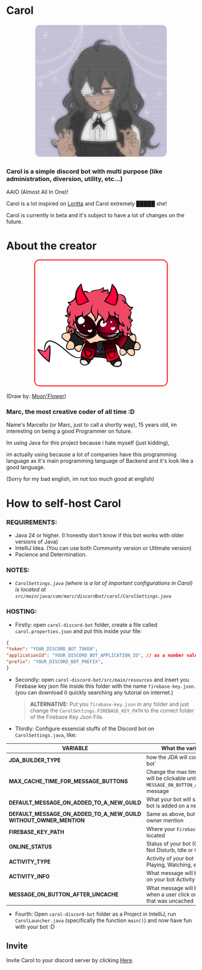# Carol

<p align="center">
  <img src="https://github.com/MarcelloDev6001/CarolBot/blob/main/avatar.png" 
       alt="logo"
       style="border-radius: 15px; border: 3px solid #ffffffff;"
       width="350" />
</p>

### Carol is a simple discord bot with multi purpose (like administration, diversion, utility, etc...)

AAIO (Almost All In One)!

Carol is a lot inspired on [Loritta](https://github.com/LorittaBot/Loritta) and Carol extremely █████ she!

Carol is currently in beta and it's subject to have a lot of changes on the future.



# About the creator

<p align="center">
  <img src="https://github.com/MarcelloDev6001/CarolBot/blob/main/marc-avatar.png" 
       alt="logo"
       style="border-radius: 15px; border: 3px solid #ff3939ff;"
       width="350" />
</p>

(Draw by: [Moon'Flower](https://www.youtube.com/@themoonflowy))

### Marc, the most creative coder of all time :D

Name's Marcello (or Marc, just to call a shortly way), 15 years old, im interesting on being a good Programmer on future.

Im using Java for this project because i hate myself (just kidding),

im actually using because a lot of companies have this programming language as it's main programming language of Backend and it's look like a good language.

(Sorry for my bad english, im not too much good at english)

# How to self-host Carol

### REQUIREMENTS:
- Java 24 or higher. (I honestly don't know if this bot works with older versions of Java)
- IntelliJ Idea. (You can use both Community version or Ultimate version)
- Pacience and Determination.

### NOTES:
- *`CarolSettings.java` (where is a lot of important configurations in Carol) is located at `src/main/java/com/marc/discordbot/carol/CarolSettings.java`*

### HOSTING:
- Firstly:
open `carol-discord-bot` folder, create a file called `carol.properties.json` and put this inside your file:

```json
{
"token": "YOUR_DISCORD_BOT_TOKEN",
"applicationId": "YOUR_DISCORD_BOT_APPLICATION_ID", // as a number value
"prefix": "YOUR_DISCORD_BOT_PREFIX",
}
```

- Secondly:
open `carol-discord-bot/src/main/resources` and insert you Firebase key json file inside this folder with the name `firebase-key.json`. (you can download it quickly searching any tutorial on internet.)
  > **ALTERNATIVE:** Put you `firebase-key.json` in any folder and just change the `CarolSettings.FIREBASE_KEY_PATH` to the correct folder of the Firebase Key Json File.

- Thirdly:
Configure essencial stuffs of the Discord bot on `CarolSettings.java`, like:

| VARIABLE                                         | What the variable do                                                                                       | Can modify       |
|--------------------------------------------------|-------------------------------------------------------------------------------------------------------------|------------------|
| **JDA_BUILDER_TYPE**                             | how the JDA will construct your bot`                                                                      | ✅ true          |
| **MAX_CACHE_TIME_FOR_MESSAGE_BUTTONS**           | Change the max time a button will be clickable until appears the `MESSAGE_ON_BUTTON_AFTER_UNCACHE` message  | ✅ true          |
| **DEFAULT_MESSAGE_ON_ADDED_TO_A_NEW_GUILD**      | What your bot will say when your bot is added on a new guild                                                 | ✅ true          |
| **DEFAULT_MESSAGE_ON_ADDED_TO_A_NEW_GUILD WITHOUT_OWNER_MENTION** | Same as above, but without owner mention                                                    | ✅ true          |
| **FIREBASE_KEY_PATH**                            | Where your `FirebaseKey.json` is located                                                                     | ⚠️ not recommended |
| **ONLINE_STATUS**                                | Status of your bot (Online, Do Not Disturb, Idle or Offline)                                                 | ✅ true          |
| **ACTIVITY_TYPE**                                | Activity of your bot (Listening, Playing, Watching, etc)                                                     | ✅ true          |
| **ACTIVITY_INFO**                                | What message will be displayed on your bot Activity                                                          | ✅ true          |
| **MESSAGE_ON_BUTTON_AFTER_UNCACHE**              | What message will be displayed when a user click on a button that was uncached                               | ✅ true          |

- Fourth:
Open `carol-discord-bot` folder as a Project in IntelliJ, run `CarolLauncher.java` (specifically the function `main()`) and now have fun with your bot :D

## Invite

Invite Carol to your discord server by clicking [Here](https://discord.com/oauth2/authorize?client_id=1214985204985241600&permissions=8&integration_type=0&scope=bot).